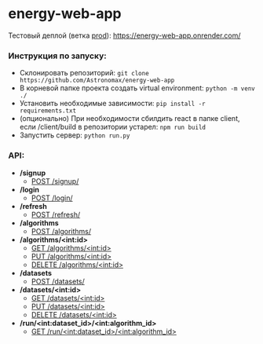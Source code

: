 # energy-web-app

Тестовый деплой (ветка [prod](https://github.com/Astronomax/energy-web-app/tree/prod)): https://energy-web-app.onrender.com/

### Инструкция по запуску:
* Склонировать репозиторий: `git clone https://github.com/Astronomax/energy-web-app`
* В корневой папке проекта создать virtual environment: `python -m venv ./`
* Установить необходимые зависимости: `pip install -r requirements.txt`
* (опционально) При необходимости сбилдить react в папке client, если /client/build в репозитории устарел: `npm run build`
* Запустить сервер: `python run.py`

### API:
* **/signup**
   * [POST /signup/](#post-signup)
* **/login**
   * [POST /login/](#post-login)
* **/refresh**
   * [POST /refresh/](#post-refresh)
* **/algorithms**
   * [POST /algorithms/](#post-algorithms)
* **/algorithms/\<int:id\>**
   * [GET /algorithms/\<int:id\>](#get-algorithms)
   * [PUT /algorithms/\<int:id\>](#put-algorithms)
   * [DELETE /algorithms/\<int:id\>](#delete-algorithms)
* **/datasets**
   * [POST /datasets/](#post-datasets)
* **/datasets/\<int:id\>**
   * [GET /datasets/\<int:id\>](#get-datasets)
   * [PUT /datasets/\<int:id\>](#put-datasets)
   * [DELETE /datasets/\<int:id\>](#delete-datasets)
* **/run/\<int:dataset_id\>/\<int:algorithm_id\>**
   * [GET /run/\<int:dataset_id\>/\<int:algorithm_id\>](#get-run)
